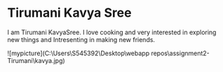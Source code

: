 # Tirumani Kavya Sree
I am Tirumani KavyaSree. I love cooking and very interested in exploring new things and Intresenting in making new friends.


![mypicture](C:\Users\S545392\Desktop\webapp repos\assignment2-Tirumani\kavya.jpg)
